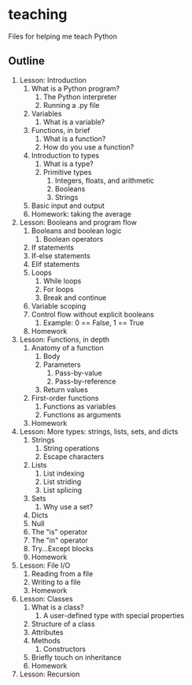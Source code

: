 # teaching
Files for helping me teach Python

## Outline

1. Lesson: Introduction
	1. What is a Python program?
		1. The Python interpreter
		2. Running a .py file
	2. Variables
		1. What is a variable?
	3. Functions, in brief
		1. What is a function?
		2. How do you use a function?
	4. Introduction to types
		1. What is a type?
		2. Primitive types
			1. Integers, floats, and arithmetic
			2. Booleans
			3. Strings
	5. Basic input and output
	6. Homework: taking the average
2. Lesson: Booleans and program flow
	1. Booleans and boolean logic
		1. Boolean operators
	2. If statements
	3. If-else statements
	4. Elif statements
	5. Loops
		1. While loops
		2. For loops
		3. Break and continue
	6. Variable scoping
	7. Control flow without explicit booleans
		1. Example: 0 == False, 1 == True
	8. Homework
3. Lesson: Functions, in depth
	1. Anatomy of a function
		1. Body
		2. Parameters
			1. Pass-by-value
			2. Pass-by-reference
		3. Return values
	3. First-order functions
		1. Functions as variables
		2. Functions as arguments
	4. Homework
4. Lesson: More types: strings, lists, sets, and dicts
	1. Strings 
		1. String operations
		2. Escape characters
	3. Lists
		1. List indexing
		2. List striding
		3. List splicing
	4. Sets
		1. Why use a set?
	5. Dicts
	6. Null
	7. The "is" operator
	8. The "in" operator
	9. Try...Except blocks
	10. Homework
5. Lesson: File I/O
	1. Reading from a file
	2. Writing to a file
	3. Homework
6. Lesson: Classes
	1. What is a class?
		1. A user-defined type with special properties
	2. Structure of a class
	3. Attributes
	4. Methods
		1. Constructors
	5. Briefly touch on inheritance
	6. Homework
7. Lesson: Recursion

